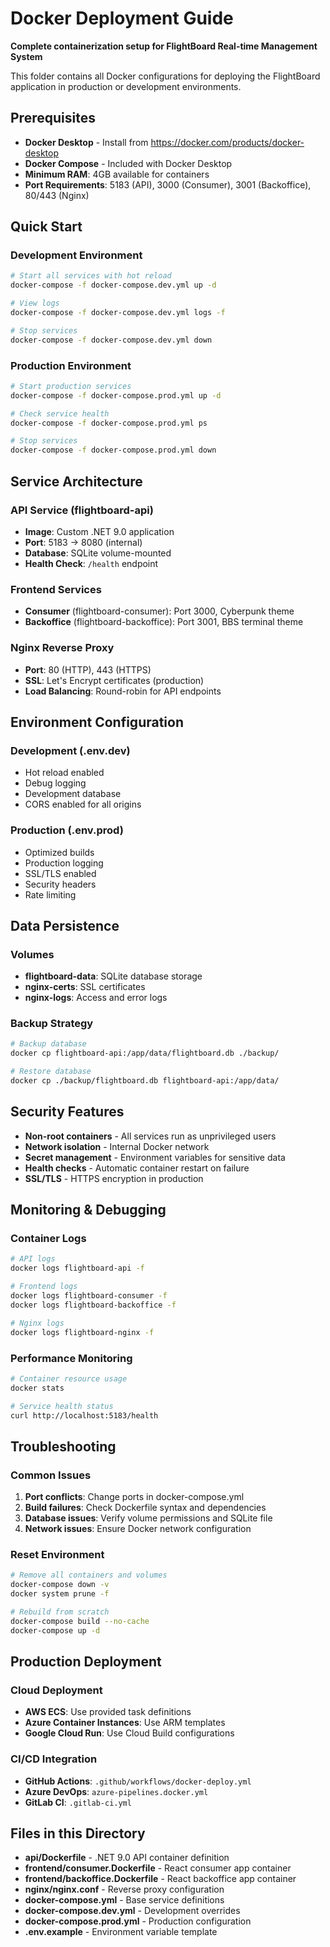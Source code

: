 # Docker Deployment Guide

**Complete containerization setup for FlightBoard Real-time Management System**

This folder contains all Docker configurations for deploying the FlightBoard application in production or development environments.

## Prerequisites

- **Docker Desktop** - Install from <https://docker.com/products/docker-desktop>
- **Docker Compose** - Included with Docker Desktop
- **Minimum RAM**: 4GB available for containers
- **Port Requirements**: 5183 (API), 3000 (Consumer), 3001 (Backoffice), 80/443 (Nginx)

## Quick Start

### Development Environment
```bash
# Start all services with hot reload
docker-compose -f docker-compose.dev.yml up -d

# View logs
docker-compose -f docker-compose.dev.yml logs -f

# Stop services
docker-compose -f docker-compose.dev.yml down
```

### Production Environment
```bash
# Start production services
docker-compose -f docker-compose.prod.yml up -d

# Check service health
docker-compose -f docker-compose.prod.yml ps

# Stop services
docker-compose -f docker-compose.prod.yml down
```

## Service Architecture

### API Service (flightboard-api)
- **Image**: Custom .NET 9.0 application
- **Port**: 5183 → 8080 (internal)
- **Database**: SQLite volume-mounted
- **Health Check**: `/health` endpoint

### Frontend Services
- **Consumer** (flightboard-consumer): Port 3000, Cyberpunk theme
- **Backoffice** (flightboard-backoffice): Port 3001, BBS terminal theme

### Nginx Reverse Proxy
- **Port**: 80 (HTTP), 443 (HTTPS)
- **SSL**: Let's Encrypt certificates (production)
- **Load Balancing**: Round-robin for API endpoints

## Environment Configuration

### Development (.env.dev)
- Hot reload enabled
- Debug logging
- Development database
- CORS enabled for all origins

### Production (.env.prod)
- Optimized builds
- Production logging
- SSL/TLS enabled
- Security headers
- Rate limiting

## Data Persistence

### Volumes
- **flightboard-data**: SQLite database storage
- **nginx-certs**: SSL certificates
- **nginx-logs**: Access and error logs

### Backup Strategy
```bash
# Backup database
docker cp flightboard-api:/app/data/flightboard.db ./backup/

# Restore database
docker cp ./backup/flightboard.db flightboard-api:/app/data/
```

## Security Features

- **Non-root containers** - All services run as unprivileged users
- **Network isolation** - Internal Docker network
- **Secret management** - Environment variables for sensitive data
- **Health checks** - Automatic container restart on failure
- **SSL/TLS** - HTTPS encryption in production

## Monitoring & Debugging

### Container Logs
```bash
# API logs
docker logs flightboard-api -f

# Frontend logs
docker logs flightboard-consumer -f
docker logs flightboard-backoffice -f

# Nginx logs
docker logs flightboard-nginx -f
```

### Performance Monitoring
```bash
# Container resource usage
docker stats

# Service health status
curl http://localhost:5183/health
```

## Troubleshooting

### Common Issues

1. **Port conflicts**: Change ports in docker-compose.yml
2. **Build failures**: Check Dockerfile syntax and dependencies
3. **Database issues**: Verify volume permissions and SQLite file
4. **Network issues**: Ensure Docker network configuration

### Reset Environment
```bash
# Remove all containers and volumes
docker-compose down -v
docker system prune -f

# Rebuild from scratch
docker-compose build --no-cache
docker-compose up -d
```

## Production Deployment

### Cloud Deployment
- **AWS ECS**: Use provided task definitions
- **Azure Container Instances**: Use ARM templates
- **Google Cloud Run**: Use Cloud Build configurations

### CI/CD Integration
- **GitHub Actions**: `.github/workflows/docker-deploy.yml`
- **Azure DevOps**: `azure-pipelines.docker.yml`
- **GitLab CI**: `.gitlab-ci.yml`

## Files in this Directory

- **api/Dockerfile** - .NET 9.0 API container definition
- **frontend/consumer.Dockerfile** - React consumer app container
- **frontend/backoffice.Dockerfile** - React backoffice app container
- **nginx/nginx.conf** - Reverse proxy configuration
- **docker-compose.yml** - Base service definitions
- **docker-compose.dev.yml** - Development overrides
- **docker-compose.prod.yml** - Production configuration
- **.env.example** - Environment variable template
